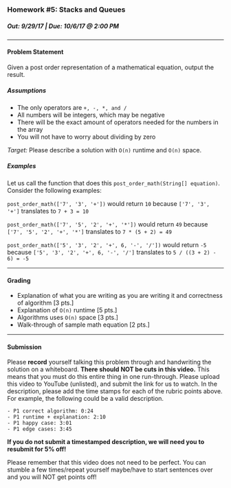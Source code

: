 ### Homework #5: Stacks and Queues
##### Out: 9/29/17 | Due: 10/6/17 @ 2:00 PM
___
#### Problem Statement
Given a post order representation of a mathematical equation, output the result.

##### Assumptions
- The only operators are `+, -, *, and /`
- All numbers will be integers, which may be negative
- There will be the exact amount of operators needed for the numbers in the array
- You will not have to worry about dividing by zero

*Target:* Please describe a solution with `O(n)` runtime and `O(n)` space.

##### Examples

Let us call the function that does this `post_order_math(String[] equation)`. Consider the following examples:


`post_order_math(['7', '3', '+'])` would return `10` because `['7', '3', '+']` translates to `7 + 3 = 10`

`post_order_math(['7', '5', '2', '+', '*'])` would return `49` because `['7', '5', '2', '+', '*']` translates to `7 * (5 + 2) = 49`

`post_order_math(['5', '3', '2', '+', 6, '-', '/'])` would return `-5` because `['5', '3', '2', '+', 6, '-', '/']` translates to `5 / ((3 + 2) - 6) = -5`



____

#### Grading

- Explanation of what you are writing as you are writing it and correctness of algorithm [3 pts.]
- Explanation of `O(n)` runtime [5 pts.]
- Algorithms uses `O(n)` space [3 pts.]
- Walk-through of sample math equation [2 pts.]

___

#### Submission

Please **record** yourself talking this problem through and handwriting the solution on a whiteboard. **There should NOT be cuts in this video.** This means that you must do this entire thing in one run-through. Please upload this video to YouTube (unlisted), and submit the link for us to watch. In the description, please add the time stamps for each of the rubric points above. For example, the following could be a valid description.

```text
- P1 correct algorithm: 0:24
- P1 runtime + explanation: 2:10
- P1 happy case: 3:01
- P1 edge cases: 3:45
```

**If you do not submit a timestamped description, we will need you to resubmit for 5% off!**

Please remember that this video does not need to be perfect. You can stumble a few times/repeat yourself maybe/have to start sentences over and you will NOT get points off!